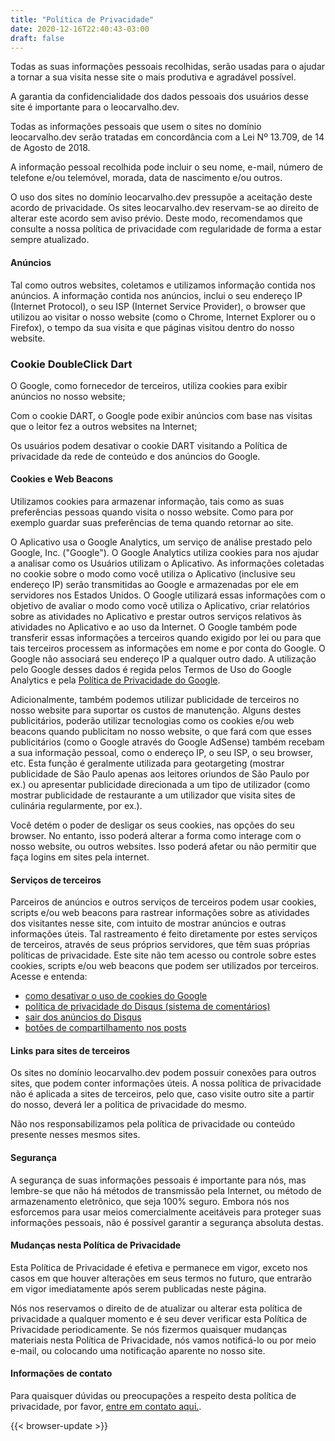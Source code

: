 ```yaml
---
title: "Política de Privacidade"
date: 2020-12-16T22:40:43-03:00
draft: false
---
```


Todas as suas informações pessoais recolhidas, serão usadas para o ajudar a tornar a sua visita nesse site o mais produtiva e agradável possível.

A garantia da confidencialidade dos dados pessoais dos usuários desse site é importante para o leocarvalho.dev.

Todas as informações pessoais que usem o sites no domínio leocarvalho.dev serão tratadas em concordância com a Lei Nº 13.709, de 14 de Agosto de 2018.

A informação pessoal recolhida pode incluir o seu nome, e-mail, número de telefone e/ou telemóvel, morada, data de nascimento e/ou outros.

O uso dos sites no domínio leocarvalho.dev pressupõe a aceitação deste acordo de privacidade. Os sites leocarvalho.dev reservam-se ao direito de alterar este acordo sem aviso prévio. Deste modo, recomendamos que consulte a nossa política de privacidade com regularidade de forma a estar sempre atualizado.


#### Anúncios

Tal como outros websites, coletamos e utilizamos informação contida nos anúncios. A informação contida nos anúncios, inclui o seu endereço IP (Internet Protocol), o seu ISP (Internet Service Provider), o browser que utilizou ao visitar o nosso website (como o Chrome, Internet Explorer ou o Firefox), o tempo da sua visita e que páginas visitou dentro do nosso website.


### Cookie DoubleClick Dart

O Google, como fornecedor de terceiros, utiliza cookies para exibir anúncios no nosso website;

Com o cookie DART, o Google pode exibir anúncios com base nas visitas que o leitor fez a outros websites na Internet;

Os usuários podem desativar o cookie DART visitando a Política de privacidade da rede de conteúdo e dos anúncios do Google.


#### Cookies e Web Beacons

Utilizamos cookies para armazenar informação, tais como as suas preferências pessoas quando visita o nosso website. Como para por exemplo guardar suas preferências de tema quando retornar ao site.

O Aplicativo usa o Google Analytics, um serviço de análise prestado pelo Google, Inc. ("Google"). O Google Analytics utiliza cookies para nos ajudar a analisar como os Usuários utilizam o Aplicativo. As informações coletadas no cookie sobre o modo como você utiliza o Aplicativo (inclusive seu endereço IP) serão transmitidas ao Google e armazenadas por ele em servidores nos Estados Unidos. O Google utilizará essas informações com o objetivo de avaliar o modo como você utiliza o Aplicativo, criar relatórios sobre as atividades no Aplicativo e prestar outros serviços relativos às atividades no Aplicativo e ao uso da Internet. O Google também pode transferir essas informações a terceiros quando exigido por lei ou para que tais terceiros processem as informações em nome e por conta do Google. O Google não associará seu endereço IP a qualquer outro dado. A utilização pelo Google desses dados é regida pelos Termos de Uso do Google Analytics e pela [Política de Privacidade do Google][ppGoogle].

Adicionalmente, também podemos utilizar publicidade de terceiros no nosso website para suportar os custos de manutenção. Alguns destes publicitários, poderão utilizar tecnologias como os cookies e/ou web beacons quando publicitam no nosso website, o que fará com que esses publicitários (como o Google através do Google AdSense) também recebam a sua informação pessoal, como o endereço IP, o seu ISP, o seu browser, etc. Esta função é geralmente utilizada para geotargeting (mostrar publicidade de São Paulo apenas aos leitores oriundos de São Paulo por ex.) ou apresentar publicidade direcionada a um tipo de utilizador (como mostrar publicidade de restaurante a um utilizador que visita sites de culinária regularmente, por ex.).

Você detém o poder de desligar os seus cookies, nas opções do seu browser. No entanto, isso poderá alterar a forma como interage com o nosso website, ou outros websites. Isso poderá afetar ou não permitir que faça logins em sites pela internet.


#### Serviços de terceiros

Parceiros de anúncios e outros serviços de terceiros podem usar cookies, scripts e/ou web beacons  para rastrear informações sobre as atividades dos visitantes nesse site, com intuito de mostrar anúncios e outras informações úteis. Tal rastreamento é feito diretamente por estes serviços de terceiros, através de seus próprios servidores, que têm suas próprias políticas de privacidade. Este site não tem acesso ou controle sobre estes cookies, scripts e/ou web beacons que podem ser utilizados por terceiros. Acesse e entenda:

* [como desativar o uso de cookies do Google][googleAdsLink]
* [política de privacidade do Disqus (sistema de comentários)][ppDisqus]
* [sair dos anúncios do Disqus][adsDisqus]
* [botões de compartilhamento nos posts][ppAddtoany]


#### Links para sites de terceiros

Os sites no domínio leocarvalho.dev podem possuir conexões para outros sites, que podem conter informações úteis. A nossa política de privacidade não é aplicada a sites de terceiros, pelo que, caso visite outro site a partir do nosso, deverá ler a politica de privacidade do mesmo.

Não nos responsabilizamos pela política de privacidade ou conteúdo presente nesses mesmos sites.


#### Segurança

A segurança de suas informações pessoais é importante para nós, mas lembre-se que não há métodos de transmissão pela Internet, ou método de armazenamento eletrônico, que seja 100% seguro. Embora nós nos esforcemos para usar meios comercialmente aceitáveis para proteger suas informações pessoais, não é possível garantir a segurança absoluta destas.


#### Mudanças nesta Política de Privacidade

Esta Política de Privacidade é efetiva e permanece em vigor, exceto nos casos em que houver alterações em seus termos no futuro, que entrarão em vigor imediatamente após serem publicadas neste página.

Nós nos reservamos o direito de de atualizar ou alterar esta política de privacidade a qualquer momento e é seu dever verificar esta Política de Privacidade periodicamente. Se nós fizermos quaisquer mudanças materiais nesta Política de Privacidade, nós vamos notificá-lo ou por meio e-mail, ou colocando uma notificação aparente no nosso site.


#### Informações de contato

Para quaisquer dúvidas ou preocupações a respeito desta política de privacidade, por favor, [entre em contato aqui.][contactLink].

[googleAdsLink]: http://www.google.com/privacy_ads.html
[ppGoogle]: https://policies.google.com/privacy?hl=pt-BR
[ppDisqus]: https://help.disqus.com/en/articles/1717103-disqus-privacy-policy
[adsDisqus]: https://disqus.com/data-sharing-settings/
[ppAddtoany]: https://www.addtoany.com/privacy
[contactLink]: mailto:leo@leocarvalho.dev

{{< browser-update >}}